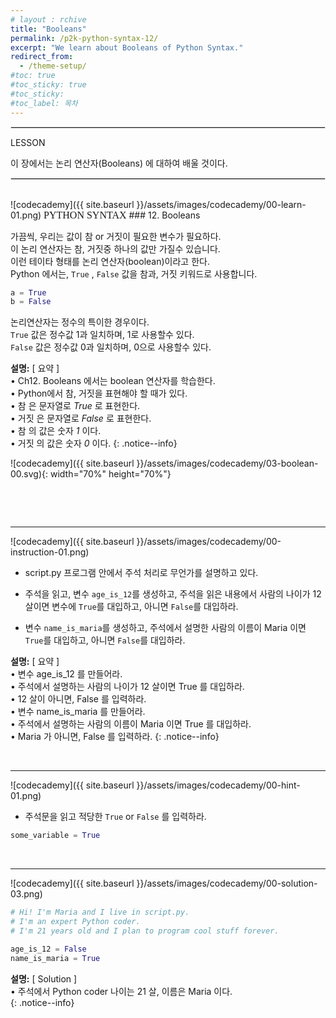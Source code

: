 ```yaml
---
# layout : rchive
title: "Booleans"
permalink: /p2k-python-syntax-12/
excerpt: "We learn about Booleans of Python Syntax."
redirect_from:
  - /theme-setup/
#toc: true
#toc_sticky: true
#toc_sticky:
#toc_label: 목차
---
```


  
   
<hr style="border: solid 1px #dddddd ;">    
LESSON    

이 장에서는 논리 연산자(Booleans) 에 대하여 배울 것이다.  

<hr style="border: solid 1px #dddddd ;">    
<br>
![codecademy]({{ site.baseurl }}/assets/images/codecademy/00-learn-01.png)    
<font size="3"  face="돋움">PYTHON SYNTAX</font> 
### 12. Booleans    

가끔씩, 우리는 값이 참 or 거짓이 필요한 변수가 필요하다.    
이 논리 연산자는 참, 거짓중 하나의 값만 가질수 있습니다.    
이런 테이타 형태를 논리 연산자(boolean)이라고 한다.    
Python 에서는, `True` , `False` 값을 참과, 거짓 키워드로 사용합니다.     

```python
a = True
b = False
```

논리연산자는 정수의 특이한 경우이다.   
`True` 값은 정수값 1과 일치하며, 1로 사용할수 있다.    
`False` 값은 정수값 0과 일치하며, 0으로 사용할수 있다.     


**설명:** [ 요약 ]       
• Ch12. Booleans 에서는 boolean 연산자를 학습한다.    
• Python에서 참, 거짓을 표현해야 할 때가 있다.     
• 참 은 문자열로 *True* 로 표현한다.    
• 거짓 은 문자열로 *False* 로 표현한다.     
• 참  의 값은 숫자 *1* 이다.    
• 거짓 의 값은 숫자 *0* 이다. 
{: .notice--info}

![codecademy]({{ site.baseurl }}/assets/images/codecademy/03-boolean-00.svg){: width="70%" height="70%"}    

<br>

<p style="page-break-before: always;"></p>     
<br>
<hr/>


![codecademy]({{ site.baseurl }}/assets/images/codecademy/00-instruction-01.png)    
* script.py 프로그램 안에서 주석 처리로 무언가를 설명하고 있다.     

* 주석을 읽고, 변수 `age_is_12`를 생성하고, 주석을 읽은 내용에서 사람의 나이가 12살이면 변수에 `True`를 대입하고, 아니면 `False`를 대입하라.   

* 변수 `name_is_maria`를 생성하고, 주석에서 설명한 사람의 이름이 Maria 이면 `True`를 대입하고, 아니면 `False`를 대입하라.    

**설명:** [ 요약 ]    
• 변수 age_is_12 를 만들어라.    
• 주석에서 설명하는 사람의 나이가 12 살이면 True 를 대입하라.    
• 12 살이 아니면, False 를 입력하라.     
• 변수 name_is_maria 를 만들어라.    
• 주석에서 설명하는 사람의 이름이 Maria 이면 True 를 대입하라.    
• Maria 가 아니면, False 를 입력하라. 
{: .notice--info}



<br>
<hr/>


![codecademy]({{ site.baseurl }}/assets/images/codecademy/00-hint-01.png)    

* 주석문을 읽고 적당한 `True` or `False` 를 입력하라. 

```python
some_variable = True
```

<p style="page-break-before: always;"></p>     
<br>
<hr/>

![codecademy]({{ site.baseurl }}/assets/images/codecademy/00-solution-03.png)    


```python
# Hi! I'm Maria and I live in script.py.
# I'm an expert Python coder.
# I'm 21 years old and I plan to program cool stuff forever.

age_is_12 = False
name_is_maria = True
```

**설명:** [ Solution ]    
• 주석에서 Python coder 나이는 21 살, 이름은 Maria 이다.  
{: .notice--info}

